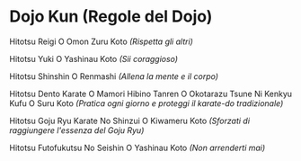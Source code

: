 # Dojo Kun (Regole del Dojo)

Hitotsu Reigi O Omon Zuru Koto
_(Rispetta gli altri)_

Hitotsu Yuki O Yashinau Koto
_(Sii coraggioso)_

Hitotsu Shinshin O Renmashi
_(Allena la mente e il corpo)_

Hitotsu Dento Karate O Mamori Hibino Tanren O Okotarazu Tsune Ni Kenkyu Kufu O Suru Koto
_(Pratica ogni giorno e proteggi il karate-do tradizionale)_

Hitotsu Goju Ryu Karate No Shinzui O Kiwameru Koto
_(Sforzati di raggiungere l'essenza del Goju Ryu)_

Hitotsu Futofukutsu No Seishin O Yashinau Koto
_(Non arrenderti mai)_ 